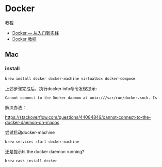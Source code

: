 # Docker

教程

- [Docker — 从入门到实践](https://yeasy.gitbooks.io/docker_practice/content/)
- [Docker 教程](http://www.runoob.com/docker/docker-tutorial.html)

## Mac

### install

```bash
brew install docker docker-machine virtualbox docker-compose
```

上述步骤完成后，执行docker info命令发现提示:

```bash
Cannot connect to the Docker daemon at unix:///var/run/docker.sock. Is the docker daemon running?
```

解决办法：

https://stackoverflow.com/questions/44084846/cannot-connect-to-the-docker-daemon-on-macos

尝试启动docker-machine

```bash
brew services start docker-machine
```

还是提示Is the docker daemon running?

```bash
brew cask install docker
```
